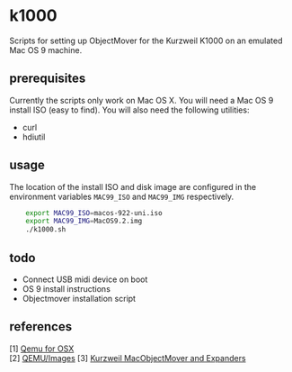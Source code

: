 # k1000

Scripts for setting up ObjectMover for the Kurzweil K1000 on an emulated Mac OS 9 machine.

## prerequisites

Currently the scripts only work on Mac OS X. You will need a Mac OS 9 install ISO
(easy to find). You will also need the following utilities:

* curl
* hdiutil

## usage

The location of the install ISO and disk image are configured in the environment
variables `MAC99_ISO` and `MAC99_IMG` respectively.

```bash
    export MAC99_ISO=macos-922-uni.iso
    export MAC99_IMG=MacOS9.2.img
    ./k1000.sh
```

## todo

* Connect USB midi device on boot
* OS 9 install instructions
* Objectmover installation script

## references

[1] [Qemu for OSX](http://www.emaculation.com/doku.php/ppc-osx-on-qemu-for-osx)  
[2] [QEMU/Images](https://en.wikibooks.org/wiki/QEMU/Images)
[3] [Kurzweil MacObjectMover and Expanders](http://kurzweil.com/content/migration/downloads/pub/Kurzweil/Pro_Products/Other_Pro_Products/1000-1200_Series/MacObjectMover/)
